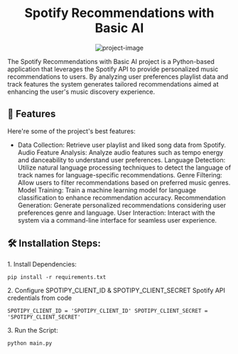 <h1 align="center" id="title">Spotify Recommendations with Basic AI</h1>

<p align="center"><img src="https://upload.wikimedia.org/wikipedia/commons/2/26/Spotify_logo_with_text.svg" alt="project-image"></p>

<p id="description">The Spotify Recommendations with Basic AI project is a Python-based application that leverages the Spotify API to provide personalized music recommendations to users. By analyzing user preferences playlist data and track features the system generates tailored recommendations aimed at enhancing the user's music discovery experience.</p>

  
  
<h2>🧐 Features</h2>

Here're some of the project's best features:

*   Data Collection: Retrieve user playlist and liked song data from Spotify. Audio Feature Analysis: Analyze audio features such as tempo energy and danceability to understand user preferences. Language Detection: Utilize natural language processing techniques to detect the language of track names for language-specific recommendations. Genre Filtering: Allow users to filter recommendations based on preferred music genres. Model Training: Train a machine learning model for language classification to enhance recommendation accuracy. Recommendation Generation: Generate personalized recommendations considering user preferences genre and language. User Interaction: Interact with the system via a command-line interface for seamless user experience.

<h2>🛠️ Installation Steps:</h2>

<p>1. Install Dependencies:</p>

```
pip install -r requirements.txt
```

<p>2. Configure SPOTIPY_CLIENT_ID &amp; SPOTIPY_CLIENT_SECRET Spotify API credentials from code</p>

```
SPOTIPY_CLIENT_ID = 'SPOTIPY_CLIENT_ID' SPOTIPY_CLIENT_SECRET = 'SPOTIPY_CLIENT_SECRET'
```

<p>3. Run the Script:</p>

```
python main.py
```
